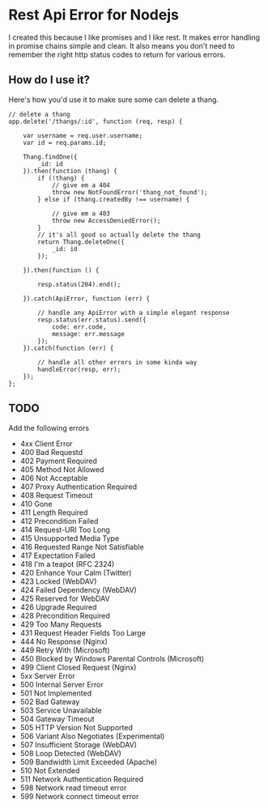 # Rest Api Error for Nodejs

I created this because I like promises and I like rest.  It makes error handling in promise chains simple and clean.
It also means you don't need to remember the right http status codes to return for various errors.

## How do I use it?

Here's how you'd use it to make sure some can delete a thang.

```
// delete a thang
app.delete('/thangs/:id', function (req, resp) {

    var username = req.user.username;
    var id = req.params.id;

    Thang.findOne({
        _id: id
    }).then(function (thang) {
        if (!thang) {
            // give em a 404
            throw new NotFoundError('thang_not_found');
        } else if (thang.createdBy !== username) {
            
            // give em a 403
            throw new AccessDeniedError();
        }
        // it's all good so actually delete the thang
        return Thang.deleteOne({
            _id: id
        });

    }).then(function () {

        resp.status(204).end();

    }).catch(ApiError, function (err) {

        // handle any ApiError with a simple elegant response
        resp.status(err.status).send({
            code: err.code,
            message: err.message
        });
    }).catch(function (err) {
        
        // handle all other errors in some kinda way
        handleError(resp, err);
    });
};
```

## TODO
Add the following errors
* 4xx Client Error
* 400 Bad Requestd
* 402 Payment Required
* 405 Method Not Allowed
* 406 Not Acceptable
* 407 Proxy Authentication Required
* 408 Request Timeout
* 410 Gone
* 411 Length Required
* 412 Precondition Failed
* 414 Request-URI Too Long
* 415 Unsupported Media Type
* 416 Requested Range Not Satisfiable
* 417 Expectation Failed
* 418 I'm a teapot (RFC 2324)
* 420 Enhance Your Calm (Twitter)
* 423 Locked (WebDAV)
* 424 Failed Dependency (WebDAV)
* 425 Reserved for WebDAV
* 426 Upgrade Required
* 428 Precondition Required
* 429 Too Many Requests
* 431 Request Header Fields Too Large
* 444 No Response (Nginx)
* 449 Retry With (Microsoft)
* 450 Blocked by Windows Parental Controls (Microsoft)
* 499 Client Closed Request (Nginx)
* 5xx Server Error
* 500 Internal Server Error
* 501 Not Implemented
* 502 Bad Gateway
* 503 Service Unavailable
* 504 Gateway Timeout
* 505 HTTP Version Not Supported
* 506 Variant Also Negotiates (Experimental)
* 507 Insufficient Storage (WebDAV)
* 508 Loop Detected (WebDAV)
* 509 Bandwidth Limit Exceeded (Apache)
* 510 Not Extended
* 511 Network Authentication Required
* 598 Network read timeout error
* 599 Network connect timeout error
